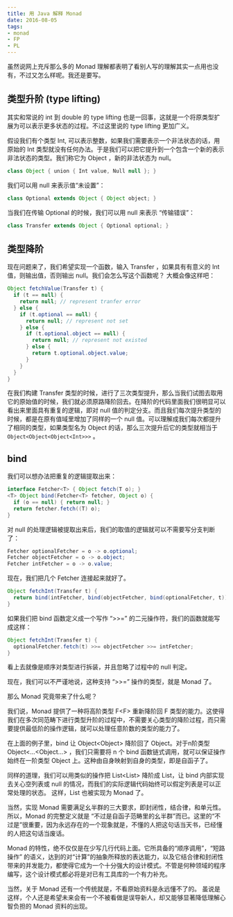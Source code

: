 ```yaml
---
title: 用 Java 解释 Monad
date: 2016-08-05
tags:
- monad
- FP
- PL
---
```

虽然说网上充斥那么多的 Monad 理解都表明了看别人写的理解其实一点用也没有，不过又怎么样呢。我还是要写。

## 类型升阶 (type lifting)

其实和常说的 int 到 double 的 type lifting 也是一回事，这就是一个将原类型扩展为可以表示更多状态的过程。不过这里说的 type lifting 更加广义。
<!-- more -->

假设我们有个类型 Int, 可以表示整数，如果我们需要表示一个非法状态的话，用原始的 Int 类型就没有任何办法。于是我们可以把它提升到一个包含一个新的表示非法状态的类型。我们称它为 Object ，新的非法状态为 null。

```java
class Object { union { Int value, Null null }; }
```

我们可以用 null 来表示值“未设置”：

```java
class Optional extends Object { Object object; }
```

当我们在传输 Optional 的时候，我们可以用 null 来表示 “传输错误”：

```java
class Transfer extends Object { Optional optional; }
```

## 类型降阶

现在问题来了，我们希望实现一个函数，输入 Transfer ，如果具有有意义的 Int 值，则输出值，否则输出 null。我们会怎么写这个函数呢？
大概会像这样吧：

```java
Object fetchValue(Transfer t) {
  if (t == null) {
    return null; // represent tranfer error
  } else {
    if (t.optional == null) {
      return null; // represent not set
    } else {
      if (t.optional.object == null) {
        return null; // represent not existed
      } else {
        return t.optional.object.value;
      }
    }
  }
}
```

在我们构建 Transfer 类型的时候，进行了三次类型提升，那么当我们试图去取用它的原始值的时候，我们就必须原路降阶回去。在降阶的代码里面我们很明显可以看出来里面具有重复的逻辑，即对 null 值的判定分支。而且我们每次提升类型的时候，都是在原有值域里增加了同样的一个 null 值。可以理解成我们每次都提升了相同的类型，如果类型名为 Object 的话，那么三次提升后它的类型就相当于 `Object<Object<Object<Int>>>` 。

## bind

我们可以想办法把重复的逻辑提取出来：

```java
interface Fetcher<T> { Object fetch(T o); }
<T> Object bind(Fetcher<T> fetcher, Object o) {
  if (o == null) { return null; }
  return fetcher.fetch((T) o);
}
```

对 null 的处理逻辑被提取出来后，我们的取值的逻辑就可以不需要写分支判断了：

```java
Fetcher optionalFetcher = o -> o.optional;
Fetcher objectFetcher = o -> o.object;
Fetcher intFetcher = o -> o.value;
```

现在，我们把几个 Fetcher 连接起来就好了。

```java
Object fetchInt(Transfer t) {
  return bind(intFetcher, bind(objectFetcher, bind(optionalFetcher, t)));
}
```

如果我们把 bind 函数定义成一个写作 “>>=” 的二元操作符，我们的函数就能写成这样：

```java
Object fetchInt(Transfer t) {
  optionalFetcher.fetch(t) >>= objectFetcher >>= intFetcher;
}
```

看上去就像是顺序对类型进行拆装，并且忽略了过程中的 null 判定。

现在，我们可以不严谨地说，这种支持 “>>=” 操作的类型，就是 Monad 了。

那么 Monad 究竟带来了什么呢？

我们说，Monad 提供了一种将高阶类型 F<F<T>> 重新降阶回 F<T> 类型的能力。这使得我们在多次同范畴下进行类型升阶的过程中，不需要关心类型的降阶过程，而只需要提供最低阶的操作逻辑，就可以处理任意阶数的类型的能力了。

在上面的例子里，bind 让 Object<Object<T>> 降阶回了 Object<T>。对于n阶类型 Object<...<Object<T>…> ，我们只需要将 n 个 bind 函数链式调用，就可以保证操作始终在一阶类型 Object 上。这种由自身映射到自身的类型，即是自函子了。

同样的道理，我们可以用类似的操作把 List<List<T>> 降阶成 List<T>，让 bind 内部实现去关心空列表或 null 的情况，而我们的实际逻辑代码始终可以假定列表是可以正常处理的状态。 这样，List 也被实现为 Monad 了。

当然，实现 Monad 需要满足幺半群的三大要求，即封闭性，结合律，和单元性。所以，Monad 的完整定义就是 “不过是自函子范畴里的幺半群”而已。这里的“不过是”很重要，因为永远存在的一个现象就是，不懂的人把这句话当天书，已经懂的人把这句话当废话。

Monad 的特性，绝不仅仅是在少写几行代码上面。它所具备的“顺序调用”，“短路操作” 的语义，达到的对“计算”的抽象所释放的表达能力，以及它结合律和封闭性带来的并发能力，都使得它成为一个十分强大的设计模式。不管是何种领域的程序编写，这个设计模式都必将是对已有工具库的一个有力补充。

当然，关于 Monad 还有一个传统就是，不看原始资料是永远懂不了的。 虽说是这样，个人还是希望未来会有一个不被看做是误导新人，却又能够显著降低理解心智负担的 Monad 资料的出现。

